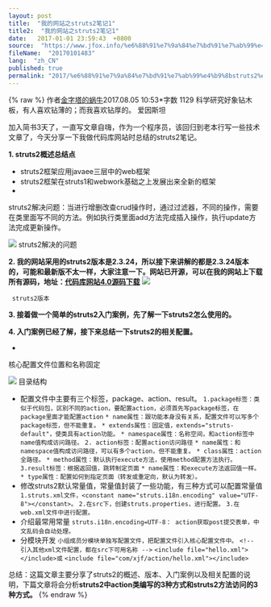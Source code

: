 ```yaml
---
layout: post
title:  "我的网站之struts2笔记1"
title2:  "我的网站之struts2笔记1"
date:   2017-01-01 23:59:43  +0800
source:  "https://www.jfox.info/%e6%88%91%e7%9a%84%e7%bd%91%e7%ab%99%e4%b9%8bstruts2%e7%ac%94%e8%ae%b01.html"
fileName:  "20170101483"
lang:  "zh_CN"
published: true
permalink: "2017/%e6%88%91%e7%9a%84%e7%bd%91%e7%ab%99%e4%b9%8bstruts2%e7%ac%94%e8%ae%b01.html"
---
```

{% raw %}
作者[金字塔的蜗牛](/u/a8ae22295f18)2017.08.05 10:53*字数 1129
科学研究好象钻木板，有人喜欢钻薄的；而我喜欢钻厚的。
爱因斯坦

加入简书3天了，一直写文章自嗨，作为一个程序员，该回归到老本行写一些技术文章了，今天分享一下我做代码库网站时总结的struts2笔记。

**1. struts2概述总结点**

- struts2框架应用javaee三层中的web框架
- struts2框架在struts1和webwork基础之上发展出来全新的框架
- 
struts2解决问题：当进行增删改查crud操作时，通过过滤器，不同的操作，需要在类里面写不同的方法。例如执行类里面add方法完成插入操作，执行update方法完成更新操作。

![](ab3ba41.png)
struts2解决的问题 
      
     

**2. 我的网站采用的struts2版本是2.3.24，所以接下来讲解的都是2.3.24版本的，可能和最新版不太一样，大家注意一下。网站已开源，可以在我的网站上下载所有源码，地址：[代码库网站4.0源码下载](https://www.jfox.info/go.php?url=https://admintwo.com/resource_detail?id=185)**
![](13ac4d9.png) 
   
     struts2版本 
    
   
  
 
**3. 接着做一个简单的struts2入门案例，先了解一下struts2怎么使用的。**

**4. 入门案例已经了解，接下来总结一下struts2的相关配置。**

- 
核心配置文件位置和名称固定

![](e342285.png)
目录结构 
      
     
- 配置文件中主要有三个标签，package、action、result。
`1.package标签：类似于代码包，区别不同的action，要配置action，必须首先写package标签，在package里面才能配置action`
`* name属性：跟功能本身没有关系，配置文件可以写多个package标签，但不能重复。`
`* extends属性：固定值，extends="struts-default"，使类具有action功能。`
`* namespace属性：名称空间，和action标签中name值构成访问路径。`
`2. action标签：配置action访问路径`
`* name属性：和namespace值构成访问路径，可以有多个action，但不能重复。`
`* class属性：action全路径。`
`* method属性：默认执行execute方法，使用method配置方法执行。`
`3.result标签：根据返回值，跳转制定页面`
`* name属性：和execute方法返回值一样。`
`* type属性：配置如何到指定页面（转发或重定向，默认为转发）。`
- 修改struts2默认常量值，常量值封装了一些功能，有三种方式可以配置常量值
`1.struts.xml文件，<constant name="struts.i18n.encoding" value="UTF-8"></constant>。`
`2.在src下，创建struts.properties，进行配置。`
`3.在web.xml文件中进行配置。`
- 介绍最常用常量
`struts.i18n.encoding=UTF-8： action获取post提交表单，中文乱码会自动处理。`
- 分模块开发
`小组成员分模块单独写配置文件，把配置文件引入核心配置文件中。`
`<!-- 引入其他xml文件配置，都在src下可用名称 -->`
`<include file="hello.xml"></include>或`
`<include file="com/xjf/action/hello.xml"></include>`

总结：这篇文章主要分享了struts2的概述、版本、入门案例以及相关配置的说明，下篇文章将会分析**struts2中action类编写的3种方式和struts2方法访问的3种方式。**
{% endraw %}